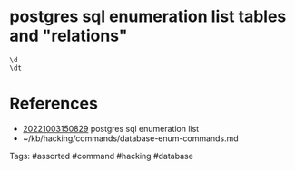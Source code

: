 # postgres sql enumeration list tables and "relations"
```
\d
\dt
```

# References
- [20221003150829](/zet/20221003150829/README.md) postgres sql enumeration list
- ~/kb/hacking/commands/database-enum-commands.md

Tags:
    #assorted #command #hacking #database

